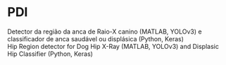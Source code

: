 # PDI
Detector da região da anca de Raio-X canino (MATLAB, YOLOv3) e classificador de anca saudável ou displásica (Python, Keras) <br />
Hip Region detector for Dog Hip X-Ray (MATLAB, YOLOv3) and Displasic Hip Classifier (Python, Keras)
